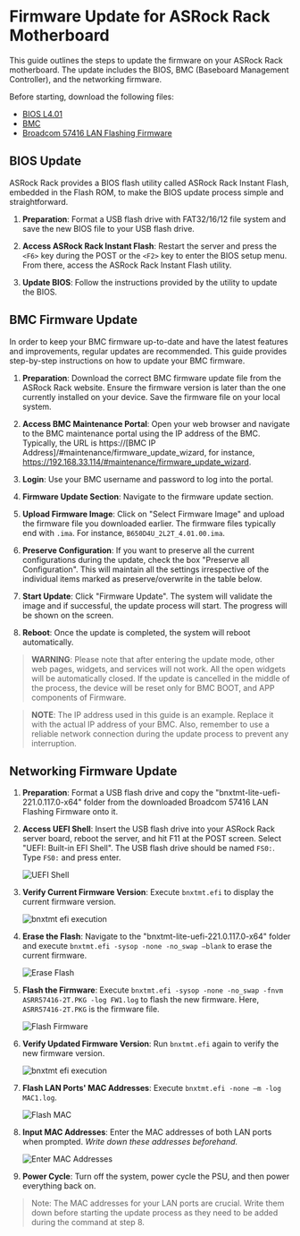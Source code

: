 # Firmware Update  for ASRock Rack Motherboard

This guide outlines the steps to update the firmware on your ASRock Rack
motherboard. The update includes the BIOS, BMC (Baseboard Management
Controller), and the networking firmware.

Before starting, download the following files:

- [BIOS L4.01](https://www.dropbox.com/s/01csce7jp2n18xm/B650D4U-2L2T-BCM_4.01.ROM?dl=0)
- [BMC](https://www.dropbox.com/s/gwrmaowuxn8uvi5/B650D4U_2L2T-BCM_BMC4.01.00.zip?dl=0)
- [Broadcom 57416 LAN Flashing Firmware](https://www.dropbox.com/s/ftuwqr9renu9lo9/Broadcom%2057416%20LAN%20Flashing%20FW%20EN.zip?dl=0)

## BIOS Update

ASRock Rack provides a BIOS flash utility called ASRock Rack Instant Flash,
embedded in the Flash ROM, to make the BIOS update process simple and
straightforward.

1. **Preparation**: Format a USB flash drive with FAT32/16/12 file system and
   save the new BIOS file to your USB flash drive.

2. **Access ASRock Rack Instant Flash**: Restart the server and press the
   `<F6>` key during the POST or the `<F2>` key to enter the BIOS setup menu.
   From there, access the ASRock Rack Instant Flash utility.

3. **Update BIOS**: Follow the instructions provided by the utility to update
   the BIOS.

## BMC Firmware Update

In order to keep your BMC firmware up-to-date and have the latest features and
improvements, regular updates are recommended. This guide provides step-by-step
instructions on how to update your BMC firmware. 

1. **Preparation**: Download the correct BMC firmware update file from the
   ASRock Rack website. Ensure the firmware version is later than the one
   currently installed on your device. Save the firmware file on your local
   system.

2. **Access BMC Maintenance Portal**: Open your web browser and navigate to the
   BMC maintenance portal using the IP address of the BMC. Typically, the URL
   is https://[BMC IP Address]/#maintenance/firmware_update_wizard, for
   instance, https://192.168.33.114/#maintenance/firmware_update_wizard.

3. **Login**: Use your BMC username and password to log into the portal. 

4. **Firmware Update Section**: Navigate to the firmware update section.

5. **Upload Firmware Image**: Click on "Select Firmware Image" and upload the
   firmware file you downloaded earlier. The firmware files typically end with
   `.ima`. For instance, `B650D4U_2L2T_4.01.00.ima`.

6. **Preserve Configuration**: If you want to preserve all the current
   configurations during the update, check the box "Preserve all
   Configuration". This will maintain all the settings irrespective of the
   individual items marked as preserve/overwrite in the table below. 

7. **Start Update**: Click "Firmware Update". The system will validate the
   image and if successful, the update process will start. The progress will be
   shown on the screen.

8. **Reboot**: Once the update is completed, the system will reboot
   automatically. 

> **WARNING**: Please note that after entering the update mode, other web
> pages, widgets, and services will not work. All the open widgets will be
> automatically closed. If the update is cancelled in the middle of the
> process, the device will be reset only for BMC BOOT, and APP components of
> Firmware.

> **NOTE**: The IP address used in this guide is an example. Replace it with
> the actual IP address of your BMC. Also, remember to use a reliable network
> connection during the update process to prevent any interruption.


## Networking Firmware Update

1. **Preparation**: Format a USB flash drive and copy the
   "bnxtmt-lite-uefi-221.0.117.0-x64" folder from the downloaded Broadcom 57416
   LAN Flashing Firmware onto it.

2. **Access UEFI Shell**: Insert the USB flash drive into your ASRock Rack
   server board, reboot the server, and hit F11 at the POST screen. Select
   "UEFI: Built-in EFI Shell". The USB flash drive should be named `FS0:`. Type
   `FS0:` and press enter.

    ![UEFI
    Shell](images/firmware/image0.png)

3. **Verify Current Firmware Version**: Execute `bnxtmt.efi` to display the
   current firmware version.

    ![bnxtmt efi
    execution](images/firmware/image1.png)

4. **Erase the Flash**: Navigate to the "bnxtmt-lite-uefi-221.0.117.0-x64"
   folder and execute `bnxtmt.efi -sysop -none -no_swap –blank` to erase the
   current firmware.

    ![Erase
    Flash](images/firmware/image3.jpg)

5. **Flash the Firmware**: Execute `bnxtmt.efi -sysop -none -no_swap -fnvm
   ASRR57416-2T.PKG -log FW1.log` to flash the new firmware. Here,
   `ASRR57416-2T.PKG` is the firmware file.

    ![Flash
    Firmware](images/firmware/image2.jpg)

6. **Verify Updated Firmware Version**: Run `bnxtmt.efi` again to verify the
   new firmware version.

    ![bnxtmt efi
    execution](images/firmware/image4.jpg)

7. **Flash LAN Ports' MAC Addresses**: Execute `bnxtmt.efi -none –m -log
   MAC1.log`.

    ![Flash
    MAC](images/firmware/image5.jpg)

8. **Input MAC Addresses**: Enter the MAC addresses of both LAN ports when
   prompted. *Write down these addresses beforehand.*

    ![Enter MAC
    Addresses](images/firmware/image6.jpg)

9. **Power Cycle**: Turn off the system, power cycle the PSU, and then power
   everything back on.

> Note: The MAC addresses for your LAN ports are crucial. Write them down
> before starting the update process as they need to be added during the
> command at step 8.
